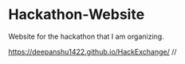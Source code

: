 # Hackathon-Website
Website for the hackathon that I am organizing.

 https://deepanshu1422.github.io/HackExchange/
//
